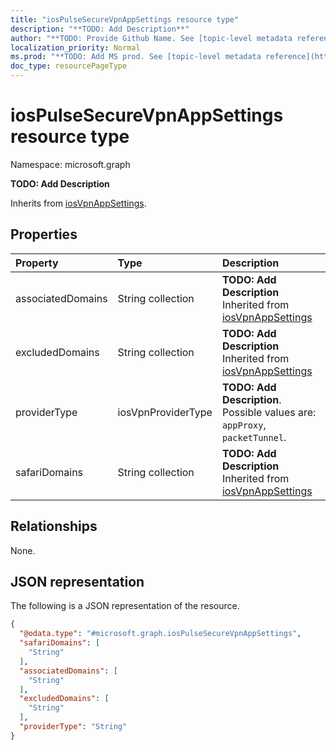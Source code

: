 ```yaml
---
title: "iosPulseSecureVpnAppSettings resource type"
description: "**TODO: Add Description**"
author: "**TODO: Provide Github Name. See [topic-level metadata reference](https://msgo.azurewebsites.net/add/document/guidelines/metadata.html#topic-level-metadata)**"
localization_priority: Normal
ms.prod: "**TODO: Add MS prod. See [topic-level metadata reference](https://msgo.azurewebsites.net/add/document/guidelines/metadata.html#topic-level-metadata)**"
doc_type: resourcePageType
---
```


# iosPulseSecureVpnAppSettings resource type

Namespace: microsoft.graph

**TODO: Add Description**


Inherits from [iosVpnAppSettings](../resources/iosvpnappsettings.md).

## Properties
|Property|Type|Description|
|:---|:---|:---|
|associatedDomains|String collection|**TODO: Add Description** Inherited from [iosVpnAppSettings](../resources/intune-iosvpnappsettings.md)|
|excludedDomains|String collection|**TODO: Add Description** Inherited from [iosVpnAppSettings](../resources/intune-iosvpnappsettings.md)|
|providerType|iosVpnProviderType|**TODO: Add Description**. Possible values are: `appProxy`, `packetTunnel`.|
|safariDomains|String collection|**TODO: Add Description** Inherited from [iosVpnAppSettings](../resources/intune-iosvpnappsettings.md)|

## Relationships
None.

## JSON representation
The following is a JSON representation of the resource.
<!-- {
  "blockType": "resource",
  "@odata.type": "microsoft.graph.iosPulseSecureVpnAppSettings"
}
-->
``` json
{
  "@odata.type": "#microsoft.graph.iosPulseSecureVpnAppSettings",
  "safariDomains": [
    "String"
  ],
  "associatedDomains": [
    "String"
  ],
  "excludedDomains": [
    "String"
  ],
  "providerType": "String"
}
```

